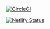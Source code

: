 [![CircleCI](https://circleci.com/gh/Antoine-Assaf15/pump-it/tree/master.svg?style=svg)](https://circleci.com/gh/Antoine-Assaf15/pump-it/tree/master)

[![Netlify Status](https://api.netlify.com/api/v1/badges/60a6c902-c269-4399-b9c5-df1820787931/deploy-status)](https://app.netlify.com/sites/pumpit/deploys)
